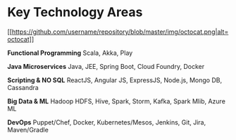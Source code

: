 # Key Technology Areas

[[https://github.com/username/repository/blob/master/img/octocat.png|alt=octocat]]

__Functional Programming__
Scala, Akka, Play

__Java Microservices__
Java, JEE, Spring Boot, Cloud Foundry, Docker

__Scripting & NO SQL__
ReactJS, Angular JS, ExpressJS, Node.js, Mongo DB, Cassandra

__Big Data & ML__
Hadoop HDFS, Hive, Spark, Storm, Kafka, Spark Mlib, Azure ML

__DevOps__
Puppet/Chef, Docker, Kubernetes/Mesos, Jenkins, Git, Jira, Maven/Gradle
